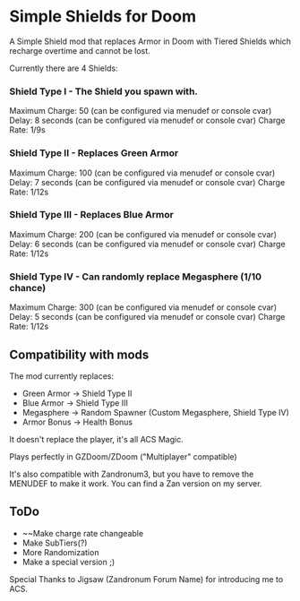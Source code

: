 # Simple Shields for Doom
A Simple Shield mod that replaces Armor in Doom with Tiered Shields which recharge overtime and cannot be lost.

Currently there are 4 Shields:

### Shield Type I - The Shield you spawn with.
Maximum Charge: 50 (can be configured via menudef or console cvar)
Delay: 8 seconds (can be configured via menudef or console cvar)
Charge Rate: 1/9s

### Shield Type II - Replaces Green Armor
Maximum Charge: 100 (can be configured via menudef or console cvar)
Delay: 7 seconds (can be configured via menudef or console cvar)
Charge Rate: 1/12s

### Shield Type III - Replaces Blue Armor
Maximum Charge: 200 (can be configured via menudef or console cvar)
Delay: 6 seconds (can be configured via menudef or console cvar)
Charge Rate: 1/12s

### Shield Type IV - Can randomly replace Megasphere (1/10 chance)
Maximum Charge: 300 (can be configured via menudef or console cvar)
Delay: 5 seconds (can be configured via menudef or console cvar)
Charge Rate: 1/12s

## Compatibility with mods

The mod currently replaces:
* Green Armor -> Shield Type II
* Blue Armor -> Shield Type III
* Megasphere -> Random Spawner (Custom Megasphere, Shield Type IV)
* Armor Bonus -> Health Bonus

It doesn't replace the player, it's all ACS Magic.

Plays perfectly in GZDoom/ZDoom ("Multiplayer" compatible)

It's also compatible with Zandronum3, but you have to remove the MENUDEF to make it work.
You can find a Zan version on my server.

## ToDo

* ~~Make charge rate changeable
* Make SubTiers(?)
* More Randomization
* Make a special version ;)


Special Thanks to Jigsaw (Zandronum Forum Name) for introducing me to ACS.

